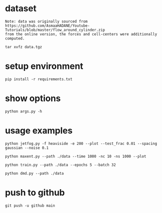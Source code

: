 
# dataset

    Note: data was originally sourced from 
    https://github.com/AsmaaHADANE/Youtube-Tutorials/blob/master/flow_around_cylinder.zip
    from the online version, the forces and cell-centers were additionally computed. 

    tar xvfz data.tgz

# setup environment

    pip install -r requirements.txt

# show options

    python args.py -h 

# usage examples

    python jetfog.py -f heaviside -e 200 --plot --test_frac 0.01 --spacing gaussian --noise 0.1

    python maxent.py --path ./data --time 1000 -nc 10 -ns 1000 --plot

    python train.py --path ./data --epochs 5 --batch 32

    python dmd.py --path ./data

# push to github

    git push -u github main
